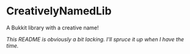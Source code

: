 # CreativelyNamedLib

A Bukkit library with a creative name!

_This README is obviously a bit lacking. I'll spruce it up when I have the time._
